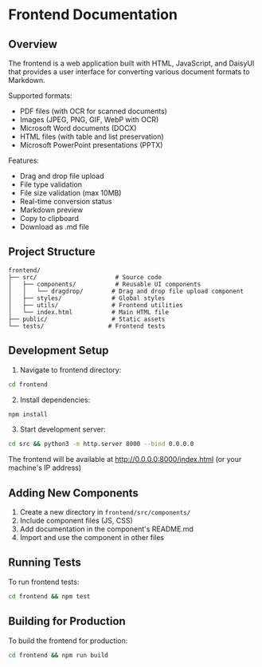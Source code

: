 # Frontend Documentation

## Overview
The frontend is a web application built with HTML, JavaScript, and DaisyUI that provides a user interface for converting various document formats to Markdown.

Supported formats:
- PDF files (with OCR for scanned documents)
- Images (JPEG, PNG, GIF, WebP with OCR)
- Microsoft Word documents (DOCX)
- HTML files (with table and list preservation)
- Microsoft PowerPoint presentations (PPTX)

Features:
- Drag and drop file upload
- File type validation
- File size validation (max 10MB)
- Real-time conversion status
- Markdown preview
- Copy to clipboard
- Download as .md file

## Project Structure
```
frontend/
├── src/                      # Source code
│   ├── components/           # Reusable UI components
│   │   └── dragdrop/        # Drag and drop file upload component
│   ├── styles/              # Global styles
│   ├── utils/               # Frontend utilities
│   └── index.html           # Main HTML file
├── public/                  # Static assets
└── tests/                  # Frontend tests
```

## Development Setup

1. Navigate to frontend directory:
```bash
cd frontend
```

2. Install dependencies:
```bash
npm install
```

3. Start development server:
```bash
cd src && python3 -m http.server 8000 --bind 0.0.0.0
```

The frontend will be available at http://0.0.0.0:8000/index.html (or your machine's IP address)

## Adding New Components
1. Create a new directory in `frontend/src/components/`
2. Include component files (JS, CSS)
3. Add documentation in the component's README.md
4. Import and use the component in other files

## Running Tests
To run frontend tests:
```bash
cd frontend && npm test
```

## Building for Production
To build the frontend for production:
```bash
cd frontend && npm run build
```
